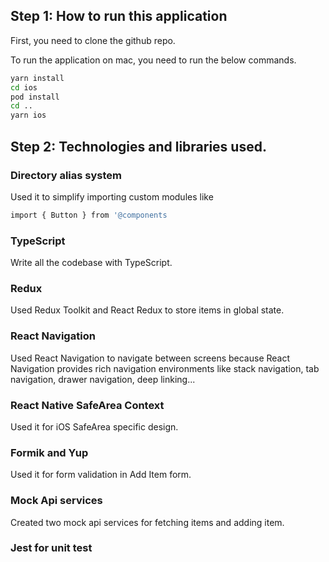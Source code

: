 ## Step 1: How to run this application

First, you need to clone the github repo.

To run the application on mac, you need to run the below commands.

```bash
yarn install
cd ios
pod install
cd ..
yarn ios
```

## Step 2: Technologies and libraries used.
### Directory alias system
Used it to simplify importing custom modules like
```bash
import { Button } from '@components
```
### TypeScript
Write all the codebase with TypeScript.
### Redux
Used Redux Toolkit and React Redux to store items in global state.
### React Navigation
Used React Navigation to navigate between screens because React Navigation provides rich navigation environments like stack navigation, tab navigation, drawer navigation, deep linking...
### React Native SafeArea Context
Used it for iOS SafeArea specific design.
### Formik and Yup
Used it for form validation in Add Item form.
### Mock Api services
Created two mock api services for fetching items and adding item.
### Jest for unit test
